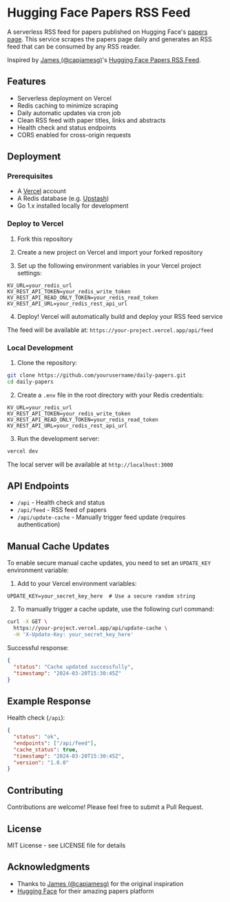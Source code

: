 # Hugging Face Papers RSS Feed

A serverless RSS feed for papers published on Hugging Face's [papers page](https://huggingface.co/papers). This service scrapes the papers page daily and generates an RSS feed that can be consumed by any RSS reader.

Inspired by [James (@capjamesg)](https://github.com/capjamesg)'s [Hugging Face Papers RSS Feed](https://github.com/capjamesg/hugging-face-papers-rss).

## Features

- Serverless deployment on Vercel
- Redis caching to minimize scraping
- Daily automatic updates via cron job
- Clean RSS feed with paper titles, links and abstracts
- Health check and status endpoints
- CORS enabled for cross-origin requests

## Deployment

### Prerequisites

- A [Vercel](https://vercel.com) account
- A Redis database (e.g. [Upstash](https://upstash.com))
- Go 1.x installed locally for development

### Deploy to Vercel

1. Fork this repository

2. Create a new project on Vercel and import your forked repository

3. Set up the following environment variables in your Vercel project settings:
```env
KV_URL=your_redis_url
KV_REST_API_TOKEN=your_redis_write_token  
KV_REST_API_READ_ONLY_TOKEN=your_redis_read_token
KV_REST_API_URL=your_redis_rest_api_url
```

4. Deploy! Vercel will automatically build and deploy your RSS feed service

The feed will be available at: `https://your-project.vercel.app/api/feed`

### Local Development

1. Clone the repository:
```bash
git clone https://github.com/yourusername/daily-papers.git
cd daily-papers
```

2. Create a `.env` file in the root directory with your Redis credentials:
```env
KV_URL=your_redis_url
KV_REST_API_TOKEN=your_redis_write_token
KV_REST_API_READ_ONLY_TOKEN=your_redis_read_token
KV_REST_API_URL=your_redis_rest_api_url
```

3. Run the development server:
```bash
vercel dev
```

The local server will be available at `http://localhost:3000`

## API Endpoints

- `/api` - Health check and status
- `/api/feed` - RSS feed of papers
- `/api/update-cache` - Manually trigger feed update (requires authentication)

## Manual Cache Updates

To enable secure manual cache updates, you need to set an `UPDATE_KEY` environment variable:

1. Add to your Vercel environment variables:
```env
UPDATE_KEY=your_secret_key_here  # Use a secure random string
```

2. To manually trigger a cache update, use the following curl command:
```bash
curl -X GET \
  https://your-project.vercel.app/api/update-cache \
  -H 'X-Update-Key: your_secret_key_here'
```

Successful response:
```json
{
  "status": "Cache updated successfully",
  "timestamp": "2024-03-20T15:30:45Z"
}
```

## Example Response

Health check (`/api`):
```json
{
  "status": "ok",
  "endpoints": ["/api/feed"],
  "cache_status": true,
  "timestamp": "2024-03-20T15:30:45Z",
  "version": "1.0.0"
}
```

## Contributing

Contributions are welcome! Please feel free to submit a Pull Request.

## License

MIT License - see LICENSE file for details

## Acknowledgments

- Thanks to [James (@capjamesg)](https://github.com/capjamesg) for the original inspiration
- [Hugging Face](https://huggingface.co) for their amazing papers platform
